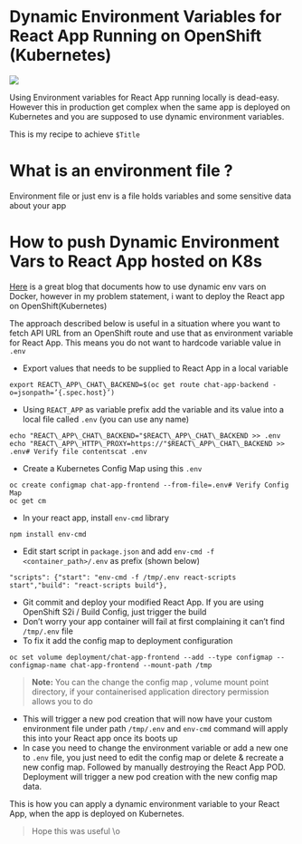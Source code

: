 Dynamic Environment Variables for React App Running on OpenShift (Kubernetes)
=============================================================================

![](https://miro.medium.com/max/1400/0*JA0wpl0fIaXR2tKY.jpg)

Using Environment variables for React App running locally is dead-easy. However this in production get complex when the same app is deployed on Kubernetes and you are supposed to use dynamic environment variables.

This is my recipe to achieve `$Title`

What is an environment file ?
=============================

Environment file or just env is a file holds variables and some sensitive data about your app

How to push Dynamic Environment Vars to React App hosted on K8s
===============================================================

[Here](https://www.freecodecamp.org/news/how-to-implement-runtime-environment-variables-with-create-react-app-docker-and-nginx-7f9d42a91d70/) is a great blog that documents how to use dynamic env vars on Docker, however in my problem statement, i want to deploy the React app on OpenShift(Kubernetes)

The approach described below is useful in a situation where you want to fetch API URL from an OpenShift route and use that as environment variable for React App. This means you do not want to hardcode variable value in `.env`

*   Export values that needs to be supplied to React App in a local variable

```
export REACT\_APP\_CHAT\_BACKEND=$(oc get route chat-app-backend -o=jsonpath=’{.spec.host}’)
```

*   Using `REACT_APP` as variable prefix add the variable and its value into a local file called `.env` (you can use any name)

```
echo "REACT\_APP\_CHAT\_BACKEND="$REACT\_APP\_CHAT\_BACKEND >> .env  
echo "REACT\_APP\_HTTP\_PROXY=https://"$REACT\_APP\_CHAT\_BACKEND >> .env# Verify file contentscat .env
```

*   Create a Kubernetes Config Map using this `.env`

```
oc create configmap chat-app-frontend --from-file=.env# Verify Config Map  
oc get cm
```

*   In your react app, install `env-cmd` library

```
npm install env-cmd
```

*   Edit start script in `package.json` and add `env-cmd -f <container_path>/.env` as prefix (shown below)

```
"scripts": {"start": "env-cmd -f /tmp/.env react-scripts start","build": "react-scripts build"},
```

*   Git commit and deploy your modified React App. If you are using OpenShift S2i / Build Config, just trigger the build
*   Don’t worry your app container will fail at first complaining it can’t find `/tmp/.env` file
*   To fix it add the config map to deployment configuration

```
oc set volume deployment/chat-app-frontend --add --type configmap --configmap-name chat-app-frontend --mount-path /tmp
```

> **Note:** You can the change the config map , volume mount point directory, if your containerised application directory permission allows you to do

*   This will trigger a new pod creation that will now have your custom environment file under path `/tmp/.env` and `env-cmd` command will apply this into your React app once its boots up
*   In case you need to change the environment variable or add a new one to `.env` file, you just need to edit the config map or delete & recreate a new config map. Followed by manually destroying the React App POD. Deployment will trigger a new pod creation with the new config map data.

This is how you can apply a dynamic environment variable to your React App, when the app is deployed on Kubernetes.

> Hope this was useful \\o
